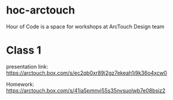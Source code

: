 # hoc-arctouch
Hour of Code is a space for workshops at ArcTouch Design team

# Class 1
presentation link: 
https://arctouch.box.com/s/ec2qb0xr89j2gz7ekeah1i9k36o4xcw0

Homework:
https://arctouch.box.com/s/41ia5pmnvj55s35nvsuolwb7e08bsjz2
